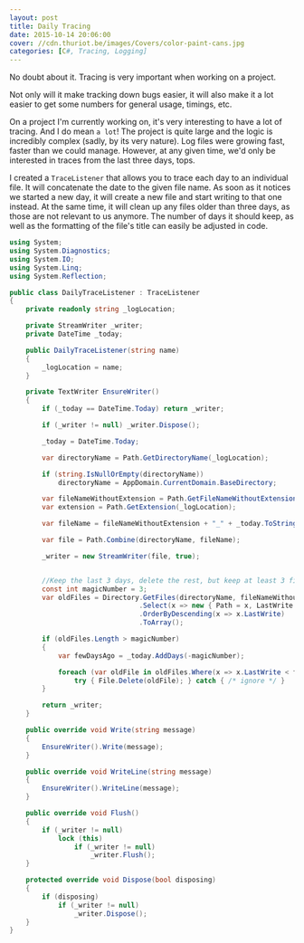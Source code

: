 ```yaml
---
layout: post
title: Daily Tracing
date: 2015-10-14 20:06:00
cover: //cdn.thuriot.be/images/Covers/color-paint-cans.jpg
categories: [C#, Tracing, Logging]
---
```


No doubt about it. Tracing is very important when working on a project.

Not only will it make tracking down bugs easier, it will also make it a lot easier to get some numbers for general usage, timings, etc.

On a project I'm currently working on, it's very interesting to have a lot of tracing. And I do mean `a lot`! The project is quite large and the logic is incredibly complex (sadly, by its very nature). Log files were growing fast, faster than we could manage. However, at any given time, we'd only be interested in traces from the last three days, tops.

I created a `TraceListener` that allows you to trace each day to an individual file. It will concatenate the date to the given file name. As soon as it notices we started a new day, it will create a new file and start writing to that one instead. At the same time, it will clean up any files older than three days, as those are not relevant to us anymore. The number of days it should keep, as well as the formatting of the file's title can easily be adjusted in code.

```csharp
using System;
using System.Diagnostics;
using System.IO;
using System.Linq;
using System.Reflection;

public class DailyTraceListener : TraceListener
{
    private readonly string _logLocation;

    private StreamWriter _writer;
    private DateTime _today;

    public DailyTraceListener(string name)
    {
        _logLocation = name;
    }

    private TextWriter EnsureWriter()
    {
        if (_today == DateTime.Today) return _writer;

        if (_writer != null) _writer.Dispose();

        _today = DateTime.Today;

        var directoryName = Path.GetDirectoryName(_logLocation);

        if (string.IsNullOrEmpty(directoryName))
            directoryName = AppDomain.CurrentDomain.BaseDirectory;

        var fileNameWithoutExtension = Path.GetFileNameWithoutExtension(_logLocation);
        var extension = Path.GetExtension(_logLocation);

        var fileName = fileNameWithoutExtension + "_" + _today.ToString("yyyyMMdd") + extension;

        var file = Path.Combine(directoryName, fileName);

        _writer = new StreamWriter(file, true);


        //Keep the last 3 days, delete the rest, but keep at least 3 files, even if they are older
        const int magicNumber = 3;
        var oldFiles = Directory.GetFiles(directoryName, fileNameWithoutExtension + "*" + extension)
                                .Select(x => new { Path = x, LastWrite = File.GetLastWriteTime(x) })
                                .OrderByDescending(x => x.LastWrite)
                                .ToArray();

        if (oldFiles.Length > magicNumber)
        {
            var fewDaysAgo = _today.AddDays(-magicNumber);

            foreach (var oldFile in oldFiles.Where(x => x.LastWrite < fewDaysAgo).Select(x => x.Path))
                try { File.Delete(oldFile); } catch { /* ignore */ }
        }

        return _writer;
    }

    public override void Write(string message)
    {
        EnsureWriter().Write(message);
    }

    public override void WriteLine(string message)
    {
        EnsureWriter().WriteLine(message);
    }

    public override void Flush()
    {
        if (_writer != null)
            lock (this)
                if (_writer != null)
                    _writer.Flush();
    }

    protected override void Dispose(bool disposing)
    {
        if (disposing)
            if (_writer != null)
                _writer.Dispose();
    }
}
```
